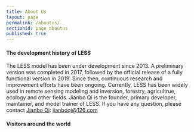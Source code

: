```yaml
---
title: About Us
layout: page
permalink: /aboutus/
sectionid: page_aboutus
published: true
---
```

#### The development history of LESS
The LESS model has been under development since 2013. A preliminary version was completed in 2017, followed by the official release of a fully functional version in 2019. Since then, continuous research and improvement efforts have been ongoing. Currently, LESS has been widely used in remote sensing modeling and inversion, forestry, agricultrue, ecology and other fields. Jianbo Qi is the founder, primary developer, maintainer, and model trainer of LESS. If you have any question, please contact [Jianbo Qi](https://www.researchgate.net/profile/Jianbo-Qi-2): jianboqi@126.com

#### Visitors around the world
<div style="width:200px;">
<script type="text/javascript" id="clstr_globe" src="//clustrmaps.com/globe.js?d=whFJJr0q-HxR1vltft3xVFVe_lX7rtDTerS-XexPnSc"></script>
</div>
